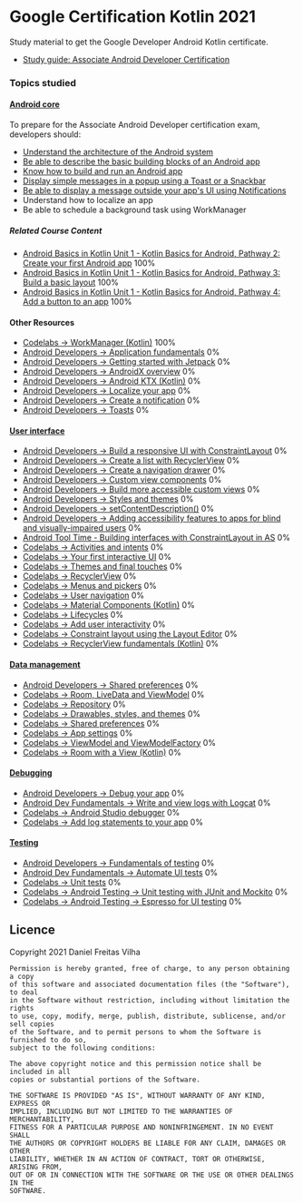 # Google Certification Kotlin 2021
Study material to get the Google Developer Android Kotlin certificate.
- [Study guide: Associate Android Developer Certification](https://developers.google.com/certification/associate-android-developer/study-guide/)


### Topics studied
#### [Android core](https://developers.google.com/certification/associate-android-developer/study-guide/android-core)
To prepare for the Associate Android Developer certification exam, developers should:
 - [Understand the architecture of the Android system](https://medium.com/@deepamgoel/understanding-android-architecture-1f0fb4b52f90)
 - [Be able to describe the basic building blocks of an Android app](https://medium.com/@blazebnayak/android-fundamentals-building-blocks-and-intents-4ada94407b82)
 - [Know how to build and run an Android app](https://developer.android.com/studio/run)
 - [Display simple messages in a popup using a Toast or a Snackbar](android-core/android-core-certification/app/scr/main/java/com/danielvilha/android_core_certification/MainActivity.kt)
 - [Be able to display a message outside your app's UI using Notifications](https://developer.android.com/training/notify-user/build-notification)
 - Understand how to localize an app
 - Be able to schedule a background task using WorkManager

##### Related Course Content
- [Android Basics in Kotlin Unit 1 - Kotlin Basics for Android, Pathway 2: Create your first Android app](https://developer.android.com/courses/pathways/android-basics-kotlin-two) 100%
- [Android Basics in Kotlin Unit 1 - Kotlin Basics for Android, Pathway 3: Build a basic layout](https://developer.android.com/courses/pathways/android-basics-kotlin-three) 100%
- [Android Basics in Kotlin Unit 1 - Kotlin Basics for Android, Pathway 4: Add a button to an app](https://developer.android.com/courses/pathways/android-basics-kotlin-four) 100%


#### Other Resources
- [Codelabs -> WorkManager (Kotlin)](https://developer.android.com/codelabs/android-workmanager#0) 100%
- [Android Developers -> Application fundamentals](https://developer.android.com/guide/components/fundamentals) 0%
- [Android Developers -> Getting started with Jetpack](https://developer.android.com/jetpack/guide) 0%
- [Android Developers -> AndroidX overview](https://developer.android.com/jetpack/androidx) 0%
- [Android Developers -> Android KTX (Kotlin)](https://developer.android.com/kotlin/ktx) 0%
- [Android Developers -> Localize your app](https://developer.android.com/guide/topics/resources/localization) 0%
- [Android Developers -> Create a notification](https://developer.android.com/training/notify-user/build-notification) 0%
- [Android Developers -> Toasts](https://developer.android.com/guide/topics/ui/notifiers/toasts) 0%

#### [User interface](https://developers.google.com/certification/associate-android-developer/study-guide/user-interface)
- [Android Developers -> Build a responsive UI with ConstraintLayout]() 0%
- [Android Developers -> Create a list with RecyclerView]() 0%
- [Android Developers -> Create a navigation drawer]() 0%
- [Android Developers -> Custom view components]() 0%
- [Android Developers -> Build more accessible custom views]() 0%
- [Android Developers -> Styles and themes]() 0%
- [Android Developers -> setContentDescription()]() 0%
- [Android Developers -> Adding accessibility features to apps for blind and visually-impaired users]() 0%
- [Android Tool Time - Building interfaces with ConstraintLayout in AS]() 0%
- [Codelabs -> Activities and intents]() 0%
- [Codelabs -> Your first interactive UI]() 0%
- [Codelabs -> Themes and final touches]() 0%
- [Codelabs -> RecyclerView]() 0%
- [Codelabs -> Menus and pickers]() 0%
- [Codelabs -> User navigation]() 0%
- [Codelabs -> Material Components (Kotlin)]() 0%
- [Codelabs -> Lifecycles]() 0%
- [Codelabs -> Add user interactivity]() 0%
- [Codelabs -> Constraint layout using the Layout Editor]() 0%
- [Codelabs -> RecyclerView fundamentals (Kotlin)]() 0%


#### [Data management](https://developers.google.com/certification/associate-android-developer/study-guide/data-management)
- [Android Developers -> Shared preferences]() 0%
- [Codelabs -> Room, LiveData and ViewModel]() 0%
- [Codelabs -> Repository]() 0%
- [Codelabs -> Drawables, styles, and themes]() 0%
- [Codelabs -> Shared preferences]() 0%
- [Codelabs -> App settings]() 0%
- [Codelabs -> ViewModel and ViewModelFactory]() 0%
- [Codelabs -> Room with a View (Kotlin)]() 0%


#### [Debugging](https://developers.google.com/certification/associate-android-developer/study-guide/debugging)
- [Android Developers -> Debug your app]() 0%
- [Android Dev Fundamentals -> Write and view logs with Logcat]() 0%
- [Codelabs -> Android Studio debugger]() 0%
- [Codelabs -> Add log statements to your app]() 0%


#### [Testing](https://developers.google.com/certification/associate-android-developer/study-guide/testing)
- [Android Developers -> Fundamentals of testing]() 0%
- [Android Dev Fundamentals -> Automate UI tests]() 0%
- [Codelabs -> Unit tests]() 0%
- [Codelabs -> Android Testing -> Unit testing with JUnit and Mockito]() 0%
- [Codelabs -> Android Testing -> Espresso for UI testing]() 0%


## Licence
Copyright 2021 Daniel Freitas Vilha
```
Permission is hereby granted, free of charge, to any person obtaining a copy
of this software and associated documentation files (the "Software"), to deal
in the Software without restriction, including without limitation the rights
to use, copy, modify, merge, publish, distribute, sublicense, and/or sell copies
of the Software, and to permit persons to whom the Software is furnished to do so,
subject to the following conditions:

The above copyright notice and this permission notice shall be included in all
copies or substantial portions of the Software.

THE SOFTWARE IS PROVIDED "AS IS", WITHOUT WARRANTY OF ANY KIND, EXPRESS OR
IMPLIED, INCLUDING BUT NOT LIMITED TO THE WARRANTIES OF MERCHANTABILITY,
FITNESS FOR A PARTICULAR PURPOSE AND NONINFRINGEMENT. IN NO EVENT SHALL
THE AUTHORS OR COPYRIGHT HOLDERS BE LIABLE FOR ANY CLAIM, DAMAGES OR OTHER
LIABILITY, WHETHER IN AN ACTION OF CONTRACT, TORT OR OTHERWISE, ARISING FROM,
OUT OF OR IN CONNECTION WITH THE SOFTWARE OR THE USE OR OTHER DEALINGS IN THE
SOFTWARE.
```
